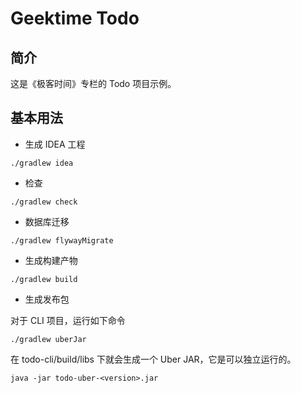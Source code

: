 # Geektime Todo

## 简介

这是《极客时间》专栏的 Todo 项目示例。

## 基本用法

* 生成 IDEA 工程

```shell
./gradlew idea
```

* 检查

```shell
./gradlew check
```

* 数据库迁移

```shell
./gradlew flywayMigrate
```

* 生成构建产物

```shell
./gradlew build
```

* 生成发布包

对于 CLI 项目，运行如下命令
```shell
./gradlew uberJar
```

在 todo-cli/build/libs 下就会生成一个 Uber JAR，它是可以独立运行的。

```shell
java -jar todo-uber-<version>.jar
```